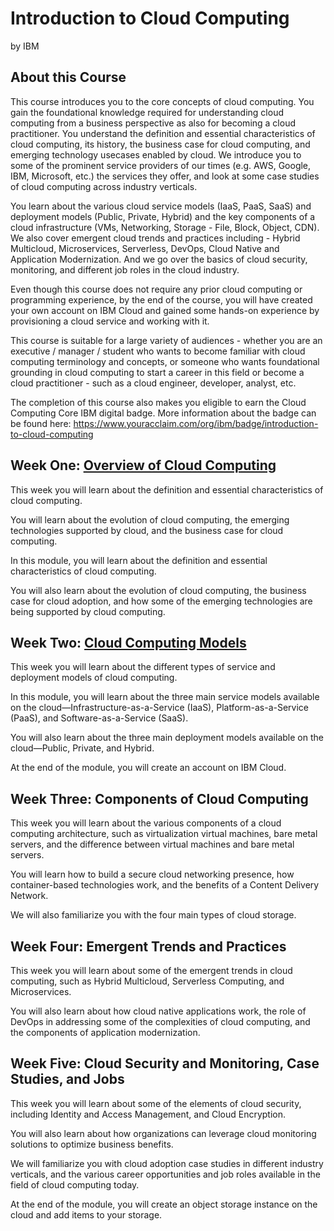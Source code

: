 # Introduction to Cloud Computing
by IBM

## About this Course
This course introduces you to the core concepts of cloud computing. You gain the foundational knowledge required for understanding cloud computing from a business perspective as also for becoming a cloud practitioner. You understand the definition and essential characteristics of cloud computing, its history, the business case for cloud computing, and emerging technology usecases enabled by cloud. We introduce you to some of the prominent service providers of our times (e.g. AWS, Google, IBM, Microsoft, etc.) the services they offer, and look at some case studies of cloud computing across industry verticals. 

You learn about the various cloud service models (IaaS, PaaS, SaaS) and deployment models (Public, Private, Hybrid) and the key components of a cloud infrastructure (VMs, Networking, Storage - File, Block, Object, CDN). We also cover emergent cloud trends and practices including - Hybrid Multicloud, Microservices, Serverless, DevOps, Cloud Native and Application Modernization. And we go over the basics of cloud security, monitoring, and different job roles in the cloud industry. 

Even though this course does not require any prior cloud computing or programming experience, by the end of the course, you will have created your own account on IBM Cloud and gained some hands-on experience by provisioning a cloud service and working with it.

This course is suitable for a large variety of audiences - whether you are an executive / manager / student who wants to become familiar with cloud computing terminology and concepts, or someone who wants foundational  grounding in cloud computing to start a career in this field or become a cloud practitioner - such as a cloud engineer, developer, analyst, etc.

The completion of this course also makes you eligible to earn the Cloud Computing Core IBM digital badge.  More information about the badge can be found here: https://www.youracclaim.com/org/ibm/badge/introduction-to-cloud-computing

## Week One: [Overview of Cloud Computing](./Week_One)
This week you will learn about the definition and essential characteristics of cloud computing. 

You will learn about the evolution of cloud computing, the emerging technologies supported by cloud, and the business case for cloud computing.

In this module, you will learn about the definition and essential characteristics of cloud computing. 

You will also learn about the evolution of cloud computing, the business case for cloud adoption, and how some of the emerging technologies are being supported by cloud computing.

## Week Two: [Cloud Computing Models](./Week_Two)
This week you will learn about the different types of service and deployment models of cloud computing. 

In this module, you will learn about the three main service models available on the cloud—Infrastructure-as-a-Service (IaaS), Platform-as-a-Service (PaaS), and Software-as-a-Service (SaaS). 

You will also learn about the three main deployment models available on the cloud—Public, Private, and Hybrid. 

At the end of the module, you will create an account on IBM Cloud.

## Week Three: Components of Cloud Computing
This week you will learn about the various components of a cloud computing architecture, such as virtualization virtual machines, bare metal servers, and the difference between virtual machines and bare metal servers. 

You will learn how to build a secure cloud networking presence, how container-based technologies work, and the benefits of a Content Delivery Network. 

We will also familiarize you with the four main types of cloud storage.

## Week Four: Emergent Trends and Practices
This week you will learn about some of the emergent trends in cloud computing, such as Hybrid Multicloud, Serverless Computing, and Microservices. 

You will also learn about how cloud native applications work, the role of DevOps in addressing some of the complexities of cloud computing, and the components of application modernization.

## Week Five: Cloud Security and Monitoring, Case Studies, and Jobs
This week you will learn about some of the elements of cloud security, including Identity and Access Management, and Cloud Encryption. 

You will also learn about how organizations can leverage cloud monitoring solutions to optimize business benefits. 

We will familiarize you with cloud adoption case studies in different industry verticals, and the various career opportunities and job roles available in the field of cloud computing today. 

At the end of the module, you will create an object storage instance on the cloud and add items to your storage.
